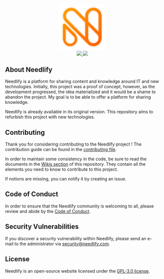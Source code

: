 <p align="center">
    <a href="https://needlify.com" target="_blank">
        <img src="https://raw.githubusercontent.com/Needlify/Art/master/logo.svg" width="150">
    </a>
    <br>
    <a href="https://github.com/Needlify/Needlify/actions/workflows/security.yml" target="_blank">
        <img src="https://github.com/Needlify/Needlify/actions/workflows/security.yml/badge.svg?branch=dev" />
    </a>
    <a href="https://github.com/Needlify/Needlify/actions/workflows/tests.yml" target="_blank">
        <img src="https://github.com/Needlify/Needlify/actions/workflows/tests.yml/badge.svg" />
    </a>
</span>

## About Needlify

Needlify is a platform for sharing content and knowledge around IT and new technologies. Initially, this project was a proof of concept, however, as the development progressed, the idea materialized and it would be a shame to abandon the project. My goal is to be able to offer a platform for sharing knowledge.

Needlify is already available in its original version. This repository aims to refurbish this project with new technologies.

## Contributing

Thank you for considering contributing to the Needlify project ! The contribution guide can be found in the [contributing file](https://github.com/Needlify/Needlify/blob/master/CONTRIBUTING.md).

In order to maintain some consistency in the code, be sure to read the documents in the [Wikis section](https://github.com/Needlify/Needlify/wiki) of this repository. They contain all the elements you need to know to contribute to this project.

If notions are missing, you can notify it by creating an issue.

## Code of Conduct

In order to ensure that the Needlify community is welcoming to all, please review and abide by the [Code of Conduct](https://github.com/Needlify/Needlify/blob/master/CODE_OF_CONDUCT.md).

## Security Vulnerabilities

If you discover a security vulnerability within Needlify, please send an e-mail to the administrator via [security@needlify.com](mailto:security@needlify.com).

## License

Needlify is an open-source website licensed under the [GPL-3.0 license](https://github.com/Needlify/Needlify/blob/master/LICENSE).
